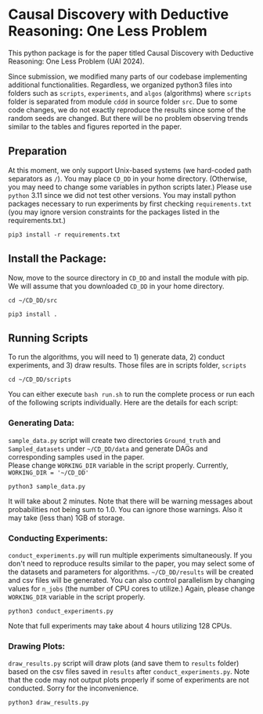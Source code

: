 # Causal Discovery with Deductive Reasoning: One Less Problem

This python package is for the paper titled Causal Discovery with Deductive Reasoning: One Less Problem (UAI 2024).

Since submission, we modified many parts of our codebase implementing additional functionalities.
Regardless, we organized python3 files into folders such as `scripts`, `experiments`, and `algos` (algorithms) where
`scripts` folder is separated from module `cddd` in source folder `src`.
Due to some code changes, we do not exactly reproduce the results
since some of the random seeds are changed. But there will be no problem observing trends similar to the tables and figures reported in the paper.

## Preparation

At this moment, we only support Unix-based systems (we hard-coded path separators as `/`).
You may place `CD_DD` in your home directory. (Otherwise, you may need to change some variables in python scripts later.) 
Please use `python` 3.11 since we did not test other versions.
You may install python packages necessary to
run experiments by first checking `requirements.txt` (you may ignore version constraints for the packages listed in the requirements.txt.)

`pip3 install -r requirements.txt`

## Install the Package:

Now, move to the source directory in `CD_DD` and install the module with pip.
We will assume that you downloaded `CD_DD` in your home directory.

`cd ~/CD_DD/src`

`pip3 install .`

## Running Scripts

To run the algorithms, you will need to 1) generate data, 2) conduct experiments, and 3) draw results.
Those files are in scripts folder, `scripts`

`cd ~/CD_DD/scripts`

You can either execute `bash run.sh` to run the complete process or run each of the following scripts individually. 
Here are the details for each script:

### Generating Data:

`sample_data.py` script will create two directories `Ground_truth` and `Sampled_datasets` under `~/CD_DD/data`
and generate DAGs and corresponding samples used in the paper.   
Please change `WORKING_DIR` variable in the script properly. Currently, `WORKING_DIR = '~/CD_DD'`

`python3 sample_data.py`

It will take about 2 minutes.
Note that there will be warning messages about probabilities not being sum to 1.0. You can ignore those warnings.
Also it may take (less than) 1GB of storage.

### Conducting Experiments:

`conduct_experiments.py` will run multiple experiments simultaneously.
If you don't need to reproduce results similar to the paper, you may select some of the datasets and parameters for algorithms.
`~/CD_DD/results` will be created and csv files will be generated. You can also control parallelism by changing values for `n_jobs` (the number of CPU cores to utilize.)
Again, please change `WORKING_DIR` variable in the script properly.

`python3 conduct_experiments.py`

Note that full experiments may take about 4 hours utilizing 128 CPUs.

### Drawing Plots:

`draw_results.py` script will draw plots (and save them to `results` folder) based on the csv files saved in `results` after `conduct_experiments.py`.
Note that the code may not output plots properly if some of experiments are not conducted. Sorry for the inconvenience.

`python3 draw_results.py`


